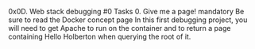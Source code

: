 0x0D. Web stack debugging #0
Tasks
0. Give me a page!
mandatory
Be sure to read the Docker concept page
In this first debugging project, you will need to get Apache to run on the container and to return a page containing Hello Holberton when querying the root of it.
